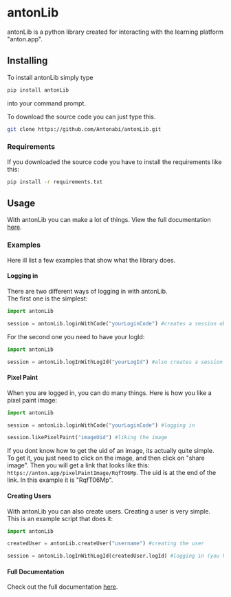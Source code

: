 # antonLib

antonLib is a python library created for interacting with the learning platform "anton.app".

## Installing

To install antonLib simply type

```bash
pip install antonLib
```

into your command prompt.

To download the source code you can just type this.

```bash
git clone https://github.com/Antonabi/antonLib.git
```

### Requirements

If you downloaded the source code you have to install the requirements like this:

```bash
pip install -r requirements.txt
```

## Usage

With antonLib you can make a lot of things. View the full documentation [here](https://github.com/Antonabi/antonLib/blob/main/documentation/start.md).

### Examples

Here ill list a few examples that show what the library does.

#### Logging in

There are two different ways of logging in with antonLib.  
The first one is the simplest:

```python
import antonLib

session = antonLib.loginWithCode("yourLoginCode") #creates a session object
```

For the second one you need to have your logId:

```python
import antonLib

session = antonLib.logInWithLogId("yourLogId") #also creates a session object
```

#### Pixel Paint

When you are logged in, you can do many things. Here is how you like a pixel paint image:

```python
import antonLib

session = antonLib.loginWithCode("yourLoginCode") #logging in

session.likePixelPaint("imageUid") #liking the image
```

If you dont know how to get the uid of an image, its actually quite simple.  
To get it, you just need to click on the image, and then click on "share image". Then you will get a link that looks like this: `https://anton.app/pixelPaintImage/RqfT06Mp`. The uid is at the end of the link. In this example it is "RqfT06Mp".

#### Creating Users

With antonLib you can also create users. Creating a user is very simple. This is an example script that does it:

```python
import antonLib

createdUser = antonLib.createUser("username") #creating the user

session = antonLib.logInWithLogId(createdUser.logId) #logging in (you have to log in with the logId because a created user object doesnt give you a login code)
```

#### Full Documentation

Check out the full documentation [here](https://github.com/Antonabi/antonLib/blob/main/documentation/start.md).
